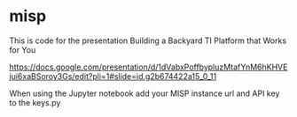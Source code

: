 # misp


This is code for the presentation Building a Backyard TI Platform that Works for You

https://docs.google.com/presentation/d/1dVabxPoffbypluzMtafYnM6hKHVEjui6xaBSoroy3Gs/edit?pli=1#slide=id.g2b674422a15_0_11


When using the Jupyter notebook add your MISP instance url and API key to the keys.py
